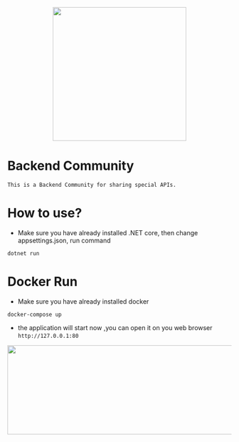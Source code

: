 <p align="center">
 <img width="300" height="300" src="https://i.ibb.co/ZdctR5s/0cb79937-78bc-41e0-8dd7-9b0d8631610f-200x200.png">
</p>

# Backend Community
    This is a Backend Community for sharing special APIs.
    
# How to use?
   * Make sure you have already installed .NET core, then change appsettings.json, run command
    
    dotnet run
    
# Docker Run
   * Make sure you have already installed docker   
    
    docker-compose up
    
   * the application will start now ,you can open it on you web browser   
        `http://127.0.0.1:80`
        
<p align="center">
 <img width="600" height="200" src="https://i.ibb.co/hH1BPTG/dockerSS.png">
</p>


